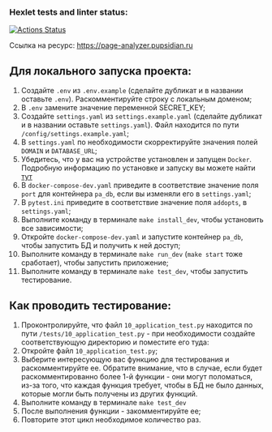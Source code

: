 ### Hexlet tests and linter status:

[![Actions Status](https://github.com/VictorVangeli/python-project-83/actions/workflows/hexlet-check.yml/badge.svg)](https://github.com/VictorVangeli/python-project-83/actions)

Ссылка на ресурс: https://page-analyzer.pupsidian.ru

## Для локального запуска проекта:
1. Создайте `.env` из `.env.example` (сделайте дубликат и в названии оставьте `.env`). Раскомментируйте строку с локальным доменом;
2. В `.env` замените значение переменной SECRET_KEY;
3. Создайте `settings.yaml` из `settings.example.yaml` (сделайте дубликат и в названии оставьте `settings.yaml`). Файл находится по пути `/config/settings.example.yaml`;
4. В `settings.yaml` по необходимости скорректируйте значения полей `DOMAIN` и `DATABASE_URL`;
5. Убедитесь, что у вас на устройстве установлен и запущен `Docker`. Подробную информацию по установке и запуску вы можете найти [тут](https://docs.docker.com/engine/install/)
5. В `docker-compose-dev.yaml` приведите в соответствие значение поля `port` для контейнера `pa_db`, если вы изменяли его в `settings.yaml`;
6. В `pytest.ini` приведите в соответствие значение поля `addopts`, в `settings.yaml`;
7. Выполните команду в терминале `make install_dev`, чтобы установить все зависимости;
8. Откройте `docker-compose-dev.yaml` и запустите контейнер `pa_db`, чтобы запустить БД и получить к ней доступ;
9. Выполните команду в терминале `make run_dev` (`make start` тоже сработает), чтобы запустить приложение;
10. Выполните команду в терминале `make test_dev`, чтобы запустить тестирование.

## Как проводить тестирование:
1. Проконтролируйте, что файл `10_application_test.py` находится по пути `/tests/10_application_test.py` - при необходимости создайте соответствующую директорию и поместите его туда:
2. Откройте файл `10_application_test.py`;
3. Выберите интересующую вас функцию для тестирования и раскомментируйте ее. Обратите внимание, что в случае, если будет раскомментированно более 1-й функции - они могут поломаться, из-за того, что каждая функция требует, чтобы в БД не было данных, которые могли быть получены из других функций.
4. Выполните команду в терминале `make test_dev`
5. После выполнения функции - закомментируйте ее;
6. Повторите этот цикл необходимое количество раз.
